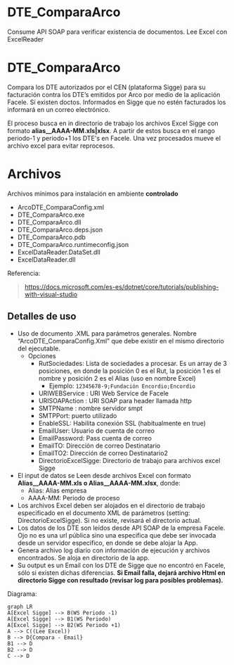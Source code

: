 # DTE_ComparaArco
Consume API SOAP para verificar existencia de documentos.  Lee Excel con ExcelReader
# DTE_ComparaArco 


Compara los DTE autorizados por el CEN (plataforma Sigge) para su facturación contra los DTE’s emitidos por Arco por medio de la aplicación Facele.  Sí existen doctos. Informados en Sigge que no estén facturados los informará en un correo electrónico.

El proceso busca en in directorio de trabajo los archivos Excel Sigge con formato **alias__AAAA-MM.xls|xlsx**.  A partir de estos busca en el rango periodo-1 y periodo+1 los DTE's en Facele.  Una vez procesados mueve el archivo excel para evitar reprocesos.

# Archivos 

Archivos mínimos para instalación en ambiente **controlado**
* ArcoDTE_ComparaConfig.xml
* DTE_ComparaArco.exe
* DTE_ComparaArco.dll
* DTE_ComparaArco.deps.json
* DTE_ComparaArco.pdb
* DTE_ComparaArco.runtimeconfig.json
* ExcelDataReader.DataSet.dll
* ExcelDataReader.dll

Referencia:
> https://docs.microsoft.com/es-es/dotnet/core/tutorials/publishing-with-visual-studio

## Detalles de uso

* Uso de documento .XML para parámetros generales.  Nombre “ArcoDTE_ComparaConfig.Xml” que debe existir en el mismo directorio del ejecutable.
    * Opciones 
        * RutSociedades: Lista de sociedades a procesar.  Es un array de 3 posiciones, en donde la posición 0 es el Rut, la posición 1 es el nombre y posición 2 es el Alias (uso en nombre Excel)
            * Ejemplo: `12345678-9;Fundación Encordio;Encordio`
        * URIWEBService : URI Web Service de Facele
        * URISOAPAction : URI SOAP para header llamada http
        * SMTPName : nombre servidor smpt
        * SMTPPort: puerto utilizado
        * EnableSSL: Habilita conexión SSL (habitualmente en true)
        * EmailUser: Usuario de cuenta de correo
        * EmailPassword: Pass cuenta de correo
        * EmailTO: Dirección de correo Destinatario
        * EmailTO2: Dirección de correo Destinatario2 
        * DirectorioExcelSigge: Directorio de trabajo para archivos excel Sigge
* El input de datos se Leen desde archivos Excel con formato **Alias__AAAA-MM.xls o Alias__AAAA-MM.xlsx**, donde:
    * Alias: Alias empresa 
    * AAAA-MM: Periodo de proceso 
* Los archivos Excel deben ser alojados en el directorio de trabajo especificado en el documento XML de parámetros (setting: DirectorioExcelSigge).  Si no existe, revisará el directorio actual.
* Los datos de los DTE son leídos desde API SOAP de la empresa Facele.  Ojo no es una url pública sino una especifica que debe ser invocada desde un servidor especifico, en donde se debe alojar la App.
* Genera archivo log diario con información de ejecución y archivos encontrados.  Se aloja en directorio de la app.
* Su output es un Email con los DTE de Sigge que no encontró en Facele, sólo si existen dichas diferencias. **Si Email falla, dejará archivo Html en directorio Sigge con resultado (revisar log para posibles problemas).**



Diagrama:

```mermaid
graph LR
A[Excel Sigge] --> B(WS Periodo -1)
A[Excel Sigge] --> B1(WS Periodo)
A[Excel Sigge] --> B2(WS Periodo +1)
A --> C((Lee Excel))
B --> D{Compara - Email}
B1 --> D
B2 --> D
C --> D
```
